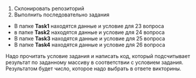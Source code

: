 1) Склонировать репозиторий
2) Выполнить последовательно задания
- В папке **Task1** находятся данные и условие для 23 вопроса
- в папке **Task2** находятся данные и условие для 24 вопроса
- В папке **Task3** находятся данные и условие для 25 вопроса
- В папке **Task4** находятся данные и условие для 26 вопроса

Надо прочитать условие задания и написать код, который подсчитывает 
результат по заданному массиву в соответствии с условием задания. 
Результатом будет число, которое надо выбрать в ответе викторины.